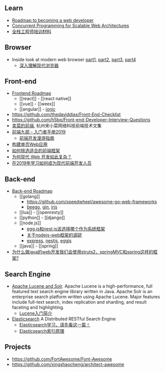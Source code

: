 ## Learn
- [Roadmap to becoming a web developer](https://github.com/kamranahmedse/developer-roadmap)
- [Concurrent Programming for Scalable Web Architectures](http://berb.github.io/diploma-thesis/original/)
- [全栈工程师培训材料](https://github.com/ruanyf/jstraining)


## Browser
- Inside look at modern web browser [part1](https://developers.google.com/web/updates/2018/09/inside-browser-part1), [part2](https://developers.google.com/web/updates/2018/09/inside-browser-part2), [part3](https://developers.google.com/web/updates/2018/09/inside-browser-part3), [part4](https://developers.google.com/web/updates/2018/09/inside-browser-part4)
  - [深入理解现代浏览器](https://mp.weixin.qq.com/s/6aivgDpvXfiDER7Hu2u2CQ)



## Front-end
- [Frontend Roadmap](https://github.com/kamranahmedse/developer-roadmap#frontend-roadmap)
  - [[react]] - [[react native]]
  - [[vue]] - [[weex]]
  - [[angular]] - [ionic](https://ionicframework.com/)
- https://github.com/thedaviddias/Front-End-Checklist
- https://github.com/h5bp/Front-end-Developer-Interview-Questions
- [卖菜的前端](https://www.yuque.com/sxc/front), 杭州宋小菜网络科技前端技术文集
- [前端九部 - 入门者手册2019](https://www.yuque.com/fe9/basic)
  - [前端开发漫游指南](https://github.com/zenany/zenany.github.io/blob/master/_posts/about_frontend.md)
- [构建单页Web应用](https://github.com/xufei/blog/issues/5)
- [如何挑选适合的前端框架](https://github.com/RubyLouvre/agate/issues/8#issuecomment-99820791)
- [为何现代 Web 开发如此复杂？](https://www.infoq.cn/article/YPEj-1CKSxkVG290iIY0)
- [在2019年学习如何成为现代前端开发人员](https://www.zcfy.cc/article/learn-to-become-a-modern-frontend-developer-in-2019)


## Back-end
- [Back-end Roadmap](https://github.com/kamranahmedse/developer-roadmap#back-end-roadmap)
  - [[golang]]
    - https://github.com/speedwheel/awesome-go-web-frameworks
    - [beego](https://github.com/astaxie/beego), [gin](https://github.com/gin-gonic/gin), [iris](https://github.com/kataras/iris)
  - [[lua]] - [[openresty]]
  - [[python]] - [[django]]
  - [[node.js]] 
    - [egg.js和nest.js该选择哪个作为系统框架](https://cnodejs.org/topic/5b852286632c7f422e5b81e5)
    - [关于nodejs-web框架的调研](https://github.com/xingyuzhe/blog/issues/1)
    - [express](https://github.com/expressjs/express), [nestjs](https://github.com/nestjs/nest), [eggjs](https://github.com/eggjs/egg/)
  - [[java]] - [[spring]]
- [为什么做java的web开发我们会使用struts2，springMVC和spring这样的框架?](https://github.com/RubyLouvre/agate/issues/8)



## Search Engine
- [Apache Lucene and Solr](https://github.com/apache/lucene-solr). Apache Lucene is a high-performance, full featured text search engine library written in Java. Apache Solr is an enterprise search platform written using Apache Lucene. Major features include full-text search, index replication and sharding, and result faceting and highlighting.
  - [Lucene入门简介](https://www.cnblogs.com/rodge-run/p/6551152.html)
- [Elasticsearch](https://github.com/elastic/elasticsearch) A Distributed RESTful Search Engine
  - [Elasticsearch学习，请先看这一篇！](https://blog.csdn.net/laoyang360/article/details/52244917)
  - [Elasticsearch索引原理](https://blog.csdn.net/cyony/article/details/65437708)




## Projects 
- https://github.com/FortAwesome/Font-Awesome
- https://github.com/xingshaocheng/architect-awesome
